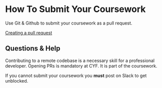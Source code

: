 <!--
Do not edit this file.
Make a change to the template and then pull changes
Repo: https://github.com/CodeYourFuture/Module-Template
-->

# How To Submit Your Coursework

Use Git & Github to submit your coursework as a pull request.

[Creating a pull request](https://curriculum.codeyourfuture.io/guides/create-a-pull-request/)

## Questions & Help

Contributing to a remote codebase is a necessary skill for a professional developer. Opening PRs is mandatory at CYF. It is part of the coursework.

If you cannot submit your coursework you **must** post on Slack to get unblocked.
